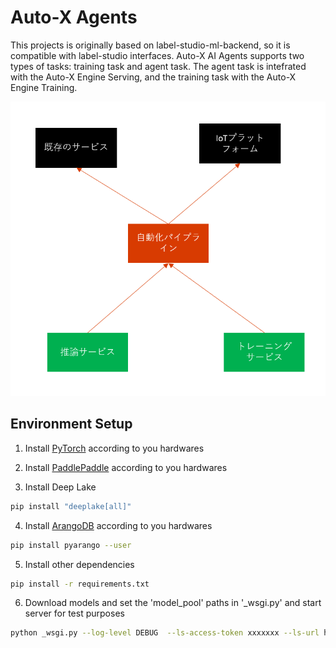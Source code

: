 # Auto-X Agents


This projects is originally based on label-studio-ml-backend, so it is compatible with label-studio interfaces.
Auto-X AI Agents supports two types of tasks: training task and agent task.
The agent task is intefrated with the Auto-X Engine Serving, and the training task with the Auto-X Engine Training.
<div  align="center">
  <img src="../assets/agents.png" width="600"/>
</div>

## Environment Setup

1. Install [PyTorch](https://pytorch.org/) according to you hardwares

2. Install [PaddlePaddle](https://www.paddlepaddle.org.cn/documentation/docs/en/2.4/install/index_en.html) according to you hardwares

3. Install Deep Lake
```bash
pip install "deeplake[all]"
```
4. Install [ArangoDB](https://github.com/arangodb/arangodb) according to you hardwares
```bash
pip install pyarango --user
```
5. Install other dependencies

```bash
pip install -r requirements.txt
```

6. Download models and set the 'model_pool' paths in '_wsgi.py' and start server for test purposes

```bash
python _wsgi.py --log-level DEBUG  --ls-access-token xxxxxxx --ls-url http://127.0.0.1:8080/
```

